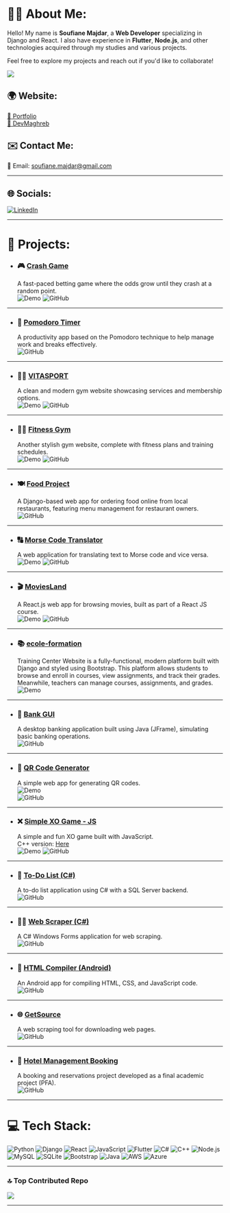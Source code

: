 # 👨‍💻 About Me:

Hello! My name is **Soufiane Majdar**, a **Web Developer** specializing in Django and React. I also have experience in **Flutter**, **Node.js**, and other technologies acquired through my studies and various projects.

Feel free to explore my projects and reach out if you'd like to collaborate!

[![](https://visitcount.itsvg.in/api?id=Soufiane-Majdar&icon=0&color=0)](https://visitcount.itsvg.in)

## 🌍 Website:
<a href="https://soufiane-majdar.github.io/" target="_blank">🔗 Portfolio</a>  
<a href="https://devmaghreb.vercel.app/" target="_blank">🔗 DevMaghreb</a>

## ✉️ Contact Me:
📧 Email: [soufiane.majdar@gmail.com](mailto:soufiane.majdar@gmail.com)

---

## 🌐 Socials:
[![LinkedIn](https://img.shields.io/badge/LinkedIn-%230077B5.svg?style=for-the-badge&logo=linkedin&logoColor=white)](https://www.linkedin.com/in/soufiane-majdar-47613719a/) 

---
# 💼 Projects:

- ### 🎮 [Crash Game](https://soufiane-majdar.github.io/Crash_Game/)
  A fast-paced betting game where the odds grow until they crash at a random point.  
  ![Demo](https://img.shields.io/badge/Demo-Link-green)
  ![GitHub](https://img.shields.io/badge/Repository-Link-blue)

---

- ### 🍅 [Pomodoro Timer](https://github.com/Soufiane-Majdar/Pomodoro)
  A productivity app based on the Pomodoro technique to help manage work and breaks effectively.  
  ![GitHub](https://img.shields.io/badge/Repository-Link-blue)

---

- ### 🏋️‍♂️ [VITASPORT](https://soufiane-majdar.github.io/VITASPORT/)
  A clean and modern gym website showcasing services and membership options.  
  ![Demo](https://img.shields.io/badge/Demo-Link-green)
  ![GitHub](https://img.shields.io/badge/Repository-Link-blue)

---

- ### 🏋️‍♂️ [Fitness Gym](https://soufiane-majdar.github.io/fitness_gym/)
  Another stylish gym website, complete with fitness plans and training schedules.  
  ![Demo](https://img.shields.io/badge/Demo-Link-green)
  ![GitHub](https://img.shields.io/badge/Repository-Link-blue)

---

- ### 🍽️ [Food Project](https://github.com/Soufiane-Majdar/Food_Project)
  A Django-based web app for ordering food online from local restaurants, featuring menu management for restaurant owners.  
  ![GitHub](https://img.shields.io/badge/Repository-Link-blue)

---

- ### 🔠 [Morse Code Translator](https://soufiane-majdar.github.io/MorseCode/)
  A web application for translating text to Morse code and vice versa.  
  ![Demo](https://img.shields.io/badge/Demo-Link-green)
  ![GitHub](https://img.shields.io/badge/Repository-Link-blue)

---

- ### 🎬 [MoviesLand](https://soufiane-majdar.github.io/MoviesLand/)
  A React.js web app for browsing movies, built as part of a React JS course.  
  ![Demo](https://img.shields.io/badge/Demo-Link-green)
  ![GitHub](https://img.shields.io/badge/Repository-Link-blue)
---

- ### 📚 [ecole-formation](https://ecole-formation.vercel.app/)
  Training Center Website is a fully-functional, modern platform built with Django and styled using Bootstrap. This platform allows students to browse and enroll in courses, view assignments, and track their grades. Meanwhile, teachers can manage courses, assignments, and grades. 
  ![Demo](https://img.shields.io/badge/Demo-Link-green)

  
---

- ### 🏦 [Bank GUI](https://github.com/Soufiane-Majdar/Bank_GUI)
  A desktop banking application built using Java (JFrame), simulating basic banking operations.  
  ![GitHub](https://img.shields.io/badge/Repository-Link-blue)

---

- ### 📱 [QR Code Generator](https://soufiane-majdar.github.io/qr-code/)
  A simple web app for generating QR codes.  
  ![Demo](https://img.shields.io/badge/Demo-Link-green)  
  ![GitHub](https://img.shields.io/badge/Repository-Link-blue)

---

- ### ❌ [Simple XO Game - JS](https://soufiane-majdar.github.io/Simple-XO-game-JS/)
  A simple and fun XO game built with JavaScript.  
  C++ version: [Here](https://github.com/Soufiane-Majdar/Simple-XO-game-cpp)  
  ![Demo](https://img.shields.io/badge/Demo-Link-green)
  ![GitHub](https://img.shields.io/badge/Repository-Link-blue)

---

- ### 📝 [To-Do List (C#)](https://github.com/Soufiane-Majdar/Winform-ToDo-list-c-)
  A to-do list application using C# with a SQL Server backend.  
  ![GitHub](https://img.shields.io/badge/Repository-Link-blue)

---

- ### 🕵️‍♂️ [Web Scraper (C#)](https://github.com/Soufiane-Majdar/webscraperC-)
  A C# Windows Forms application for web scraping.  
  ![GitHub](https://img.shields.io/badge/Repository-Link-blue)

---

- ### 📱 [HTML Compiler (Android)](https://github.com/Soufiane-Majdar/HTML_Compiler-Android-java-?tab=readme-ov-file)
  An Android app for compiling HTML, CSS, and JavaScript code.  
  ![GitHub](https://img.shields.io/badge/Repository-Link-blue)

---

- ### 🌐 [GetSource](https://github.com/Soufiane-Majdar/getsource)
  A web scraping tool for downloading web pages.  
  ![GitHub](https://img.shields.io/badge/Repository-Link-blue)

---

- ### 🏨 [Hotel Management Booking](https://github.com/Soufiane-Majdar/HOTEL-MANAGEMENT-Booking)
  A booking and reservations project developed as a final academic project (PFA).  
  ![GitHub](https://img.shields.io/badge/Repository-Link-blue)


---

# 💻 Tech Stack:
![Python](https://img.shields.io/badge/python-3670A0?style=for-the-badge&logo=python&logoColor=ffdd54) 
![Django](https://img.shields.io/badge/django-%23092E20.svg?style=for-the-badge&logo=django&logoColor=white)
![React](https://img.shields.io/badge/react-%2320232a.svg?style=for-the-badge&logo=react&logoColor=%2361DAFB)
![JavaScript](https://img.shields.io/badge/javascript-%23323330.svg?style=for-the-badge&logo=javascript&logoColor=%23F7DF1E) 
![Flutter](https://img.shields.io/badge/flutter-%2302569B.svg?style=for-the-badge&logo=flutter&logoColor=white)
![C#](https://img.shields.io/badge/c%23-%23239120.svg?style=for-the-badge&logo=c-sharp&logoColor=white) 
![C++](https://img.shields.io/badge/c++-%2300599C.svg?style=for-the-badge&logo=c%2B%2B&logoColor=white) 
![Node.js](https://img.shields.io/badge/node.js-6DA55F?style=for-the-badge&logo=node.js&logoColor=white)
![MySQL](https://img.shields.io/badge/mysql-%2300f.svg?style=for-the-badge&logo=mysql&logoColor=white)
![SQLite](https://img.shields.io/badge/sqlite-%2307405e.svg?style=for-the-badge&logo=sqlite&logoColor=white) 
![Bootstrap](https://img.shields.io/badge/bootstrap-%23563D7C.svg?style=for-the-badge&logo=bootstrap&logoColor=white)
![Java](https://img.shields.io/badge/java-%23ED8B00.svg?style=for-the-badge&logo=java&logoColor=white) 
![AWS](https://img.shields.io/badge/AWS-%23FF9900.svg?style=for-the-badge&logo=amazon-aws&logoColor=white) 
![Azure](https://img.shields.io/badge/azure-%230072C6.svg?style=for-the-badge&logo=azure-devops&logoColor=white)

---
<!-- 
# 📊 GitHub Stats:
![](https://github-readme-streak-stats.herokuapp.com/?user=Soufiane-Majdar&theme=dark&hide_border=false)<br/>
-->

### 🔝 Top Contributed Repo
![](https://github-contributor-stats.vercel.app/api?username=Soufiane-Majdar&limit=5&theme=dark&combine_all_yearly_contributions=true)

---


<!-- Proudly created with GPRM ( https://gprm.itsvg.in ) -->





